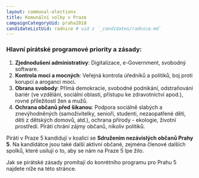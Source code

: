 ```yaml
---
layout: communal-elections
title: Komunální volby v Praze
campaignCategoryUid: praha2018
candidateListUid: radnice # uid z `_candidates/radnice.md`
---
```


### Hlavní pirátské programové priority a zásady:

1. **Zjednodušení administrativy**: Digitalizace, e-Government, svobodný software.
2. **Kontrola moci a mocných**: Veřejná kontrola úředníků a politiků, boj proti korupci a aroganci moci.
3. **Obrana svobody**: Přímá demokracie, svobodné podnikání, odstraňování bariér (ve vzdělání, sociální oblasti, přístupu ke zdravotnictví apod.), rovné příležitosti žen a mužů.
4. **Ochrana občanů před šikanou**: Podpora sociálně slabých a znevýhodněných (samoživitelky, senioři, studenti, nezaopatřené děti, děti z dětských domovů, atd.), ochrana přírody - ekologie, životní prostředí. Piráti chrání zájmy občanů, nikoliv politiků.

Piráti v Praze 5 kandidují v koalici se **Sdružením nezávislých občanů Prahy 5**. Na kandidátce jsou také další aktivní občané, zejména členové dalších spolků, které usilují o to, aby se nám na Praze 5 lpe žilo.

Jak se pirátské zásady promítají do konrétního programu pro Prahu 5 najdete níže na této stránce.
